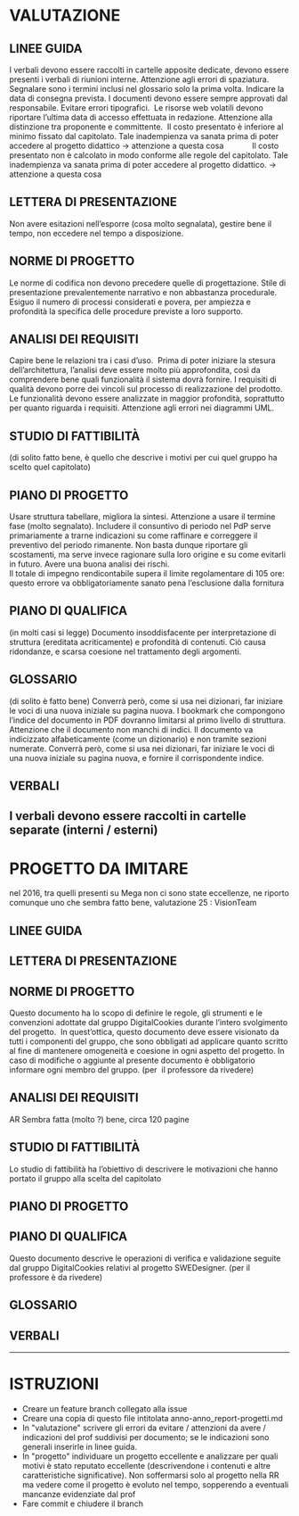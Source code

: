 # VALUTAZIONE

## LINEE GUIDA
I verbali devono essere raccolti in cartelle apposite dedicate, devono essere presenti i verbali di riunioni interne. 
Attenzione agli errori di spaziatura. 
Segnalare sono i termini inclusi nel glossario solo la prima volta. 
Indicare la data di consegna prevista. 
I documenti devono essere sempre approvati dal responsabile. Evitare errori tipografici.  
Le risorse web volatili devono riportare l’ultima data di accesso effettuata in redazione. 
Attenzione alla distinzione tra proponente e committente. 
Il costo presentato è inferiore al minimo fissato dal capitolato. 
Tale inadempienza va sanata prima di poter accedere al progetto didattico -> attenzione a  questa cosa            
Il costo presentato non è calcolato in modo conforme alle regole del capitolato. Tale inadempienza va sanata prima di poter 
accedere al progetto didattico. -> attenzione a questa cosa


## LETTERA DI PRESENTAZIONE
Non avere esitazioni nell’esporre (cosa molto segnalata), gestire bene il tempo, non eccedere nel tempo a disposizione. 

## NORME DI PROGETTO
Le norme di codifica non devono precedere quelle di progettazione. Stile di presentazione prevalentemente narrativo e non
abbastanza procedurale. Esiguo il numero di processi considerati e povera, per ampiezza e profondità la specifica delle 
procedure previste a loro supporto. 

## ANALISI DEI REQUISITI
Capire bene le relazioni tra i casi d’uso.  Prima di poter iniziare la stesura dell’architettura, l’analisi deve essere molto più
approfondita, così da comprendere bene quali funzionalità il sistema dovrà fornire. I requisiti di qualità devono porre dei
vincoli sul processo di realizzazione del prodotto. 
Le funzionalità devono essere analizzate in maggior profondità, soprattutto 
per quanto riguarda i requisiti. Attenzione agli errori nei diagrammi UML. 

## STUDIO DI FATTIBILITÀ
(di solito fatto bene, è quello che descrive i motivi per cui quel gruppo ha scelto quel capitolato)
## PIANO DI PROGETTO
Usare struttura tabellare, migliora la sintesi. Attenzione a usare il termine fase (molto segnalato). 
Includere il consuntivo di periodo nel PdP serve primariamente a trarne indicazioni su come raffinare e correggere il preventivo del periodo rimanente. 
Non basta dunque riportare gli scostamenti, ma serve invece ragionare sulla loro origine e su come evitarli in futuro. Avere una buona analisi dei rischi.  
Il totale di impegno rendicontabile supera il limite regolamentare di 105 ore: questo errore va obbligatoriamente sanato pena l’esclusione dalla fornitura

## PIANO DI QUALIFICA
(in molti casi si legge) Documento insoddisfacente per interpretazione di struttura (ereditata acriticamente) e profondità di 
contenuti.
Ciò causa ridondanze, e scarsa coesione nel trattamento degli argomenti.

## GLOSSARIO
(di solito è fatto bene) Converrà però, come si usa nei dizionari, far iniziare le voci di una nuova iniziale su pagina nuova. I
bookmark che compongono l’indice del documento in PDF dovranno limitarsi al primo livello di struttura. Attenzione che il
documento non manchi di indici. Il documento va indicizzato alfabeticamente (come un dizionario) e non tramite sezioni
numerate. Converrà però, come si usa nei dizionari, far iniziare le voci di una nuova iniziale su pagina nuova, e fornire il 
corrispondente indice.
## VERBALI
I verbali devono essere raccolti in cartelle separate (interni / esterni)
---

# PROGETTO DA IMITARE
nel 2016, tra quelli presenti su Mega non ci sono state eccellenze, ne riporto comunque uno che sembra fatto bene, valutazione 25 : VisionTeam

## LINEE GUIDA

## LETTERA DI PRESENTAZIONE

## NORME DI PROGETTO
Questo documento ha lo scopo di definire le regole, gli strumenti e le convenzioni adottate
dal gruppo DigitalCookies durante l’intero svolgimento del progetto.  In quest’ottica,
questo documento deve essere visionato da tutti i componenti del gruppo, che sono
obbligati ad applicare quanto scritto al fine di mantenere omogeneità e coesione in ogni
aspetto del progetto.
In caso di modifiche o aggiunte al presente documento è obbligatorio informare ogni
membro del gruppo. (per  il professore da rivedere)

## ANALISI DEI REQUISITI
AR Sembra fatta (molto ?) bene, circa 120 pagine

## STUDIO DI FATTIBILITÀ
Lo studio di fattibilità ha l’obiettivo di descrivere le motivazioni che hanno portato
il gruppo alla scelta del capitolato


## PIANO DI PROGETTO

## PIANO DI QUALIFICA
Questo documento descrive le operazioni di verifica e validazione seguite dal gruppo DigitalCookies relativi al progetto SWEDesigner. (per il professore è da rivedere)

## GLOSSARIO

## VERBALI

---

# ISTRUZIONI

* Creare un feature branch collegato alla issue
* Creare una copia di questo file intitolata anno-anno_report-progetti.md
* In "valutazione" scrivere gli errori da evitare / attenzioni da avere / indicazioni del prof suddivisi per documento; se le indicazioni sono generali inserirle in linee guida. 
* In "progetto" individuare un progetto eccellente e analizzare per quali motivi è stato reputato eccellente (descrivendone i contenuti e altre caratteristiche significative). Non soffermarsi solo al progetto nella RR ma vedere come il progetto è evoluto nel tempo, sopperendo a eventuali mancanze evidenziate dal prof
* Fare commit e chiudere il branch
